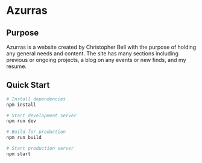 # Azurras

## Purpose

Azurras is a website created by Christopher Bell with the purpose of holding any general needs and content. The site has many sections including previous or ongoing projects, a blog on any events or new finds, and my resume.

## Quick Start

```bash
# Install dependencies
npm install

# Start development server
npm run dev

# Build for production
npm run build

# Start production server
npm start
```

